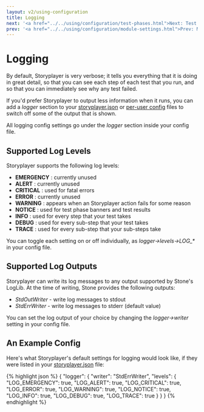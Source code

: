 ```yaml
---
layout: v2/using-configuration
title: Logging
next: '<a href="../../using/configuration/test-phases.html">Next: Test Phases Configuration</a>'
prev: '<a href="../../using/configuration/module-settings.html">Prev: Module Settings</a>'
---
```


# Logging

By default, Storyplayer is very verbose; it tells you everything that it is doing in great detail, so that you can see each step of each test that you run, and so that you can immediately see why any test failed.

If you'd prefer Storyplayer to output less information when it runs, you can add a _logger_ section to your [storyplayer.json](storyplayer-json.html) or [per-user config](user-config.html) files to switch off some of the output that is shown.

All logging config settings go under the _logger_ section inside your config file.

## Supported Log Levels

Storyplayer supports the following log levels:

* __EMERGENCY__ : currently unused
* __ALERT__ : currently unused
* __CRITICAL__ : used for fatal errors
* __ERROR__ : currently unused
* __WARNING__ : appears when an Storyplayer action fails for some reason
* __NOTICE__ : used for test phase banners and test results
* __INFO__ : used for every step that your test takes
* __DEBUG__ : used for every sub-step that your test takes
* __TRACE__ : used for every sub-step that your sub-steps take

You can toggle each setting on or off individually, as _logger->levels->LOG\_\*_ in your config file.

## Supported Log Outputs

Storyplayer can write its log messages to any output supported by Stone's LogLib.  At the time of writing, Stone provides the following outputs:

* _StdOutWriter_ - write log messages to stdout
* _StdErrWriter_ - write log messages to stderr (default value)

You can set the log output of your choice by changing the _logger->writer_ setting in your config file.

## An Example Config

Here's what Storyplayer's default settings for logging would look like, if they were listed in your [storyplayer.json](storyplayer-json.html) file:

{% highlight json %}
{
	"logger": {
		"writer": "StdErrWriter",
		"levels": {
			"LOG_EMERGENCY": true,
			"LOG_ALERT": true,
			"LOG_CRITICAL": true,
			"LOG_ERROR": true,
			"LOG_WARNING": true,
			"LOG_NOTICE": true,
			"LOG_INFO": true,
			"LOG_DEBUG": true,
			"LOG_TRACE": true
		}
	}
}
{% endhighlight %}